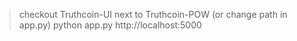 > checkout Truthcoin-UI next to Truthcoin-POW (or change path in app.py)
> python app.py
> http://localhost:5000
